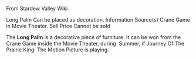 From Stardew Valley Wiki

Long Palm Can be placed as decoration. Information Source(s) Crane Game in Movie Theater. Sell Price Cannot be sold

The **Long Palm** is a decorative piece of furniture. It can be won from the Crane Game inside the Movie Theater, during  Summer, if Journey Of The Prairie King: The Motion Picture is playing.